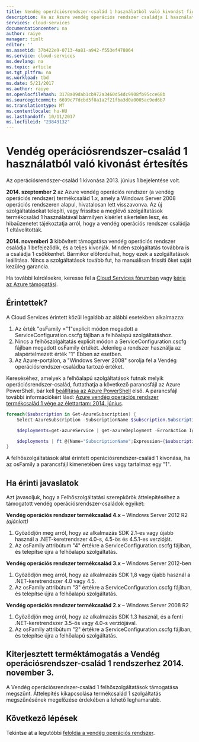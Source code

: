 ```yaml
---
title: Vendég operációsrendszer-család 1 használatból való kivonást figyelje meg |} Microsoft Docs
description: Ha az Azure vendég operációs rendszer családja 1 használatból való kivonást történt és annak megállapítása, hogy hatással nyújt információkat
services: cloud-services
documentationcenter: na
author: raiye
manager: timlt
editor: ''
ms.assetid: 37b422e9-0713-4a81-a942-f553ef478064
ms.service: cloud-services
ms.devlang: na
ms.topic: article
ms.tgt_pltfrm: na
ms.workload: tbd
ms.date: 5/21/2017
ms.author: raiye
ms.openlocfilehash: 3178a09dab1cb972a3460d54dc9908fb95cce68b
ms.sourcegitcommit: 6699c77dcbd5f8a1a2f21fba3d0a0005ac9ed6b7
ms.translationtype: MT
ms.contentlocale: hu-HU
ms.lasthandoff: 10/11/2017
ms.locfileid: "23843132"
---
```

# <a name="guest-os-family-1-retirement-notice"></a>Vendég operációsrendszer-család 1 használatból való kivonást értesítés
Az operációsrendszer-család 1 kivonása 2013. június 1 bejelentése volt.

**2014. szeptember 2** az Azure vendég operációs rendszer (a vendég operációs rendszer) termékcsalád 1.x, amely a Windows Server 2008 operációs rendszeren alapul, hivatalosan lett visszavonva. Az új szolgáltatásokat telepíti, vagy frissítse a meglévő szolgáltatások termékcsalád 1 használatával bármilyen kísérlet sikertelen lesz, és hibaüzenetet tájékoztatja arról, hogy a vendég operációs rendszer családja 1 eltávolították.

**2014. novemberi 3** kibővített támogatása vendég operációs rendszer családja 1 befejeződik, és a teljes kivonják. Minden szolgáltatás továbbra is a családja 1 csökkenhet. Bármikor előfordulhat, hogy ezek a szolgáltatások leállítása. Nincs a szolgáltatások tovább fut, ha manuálisan frissíti őket saját kezűleg garancia.

Ha további kérdésekre, keresse fel a [Cloud Services fórumban](http://social.msdn.microsoft.com/Forums/home?forum=windowsazuredevelopment&filter=alltypes&sort=lastpostdesc) vagy [kérje az Azure támogatási](https://azure.microsoft.com/support/options/).

## <a name="are-you-affected"></a>Érintettek?
A Cloud Services érintett közül legalább az alábbi esetekben alkalmazza:

1. Az érték "osFamily ="1"explicit módon megadott a ServiceConfiguration.cscfg fájlban a felhőalapú szolgáltatáshoz.
2. Nincs a felhőszolgáltatás explicit módon a ServiceConfiguration.cscfg fájlban megadott osFamily értékét. Jelenleg a rendszer használja az alapértelmezett érték "1" Ebben az esetben.
3. Az Azure-portálon, a "Windows Server 2008" sorolja fel a Vendég operációsrendszer-családba tartozó értéket.

Kereséséhez, amelyek a felhőalapú szolgáltatások futnak melyik operációsrendszer-család, futtathatja a következő parancsfájl az Azure PowerShell, bár kell [beállítása az Azure PowerShell](/powershell/azureps-cmdlets-docs) első. A parancsfájl további információkért lásd: [Azure vendég operációs rendszer termékcsalád 1 vége az élettartam: 2014. június](http://blogs.msdn.com/b/ryberry/archive/2014/04/02/azure-guest-os-family-1-end-of-life-june-2014.aspx).

```Powershell
foreach($subscription in Get-AzureSubscription) {
    Select-AzureSubscription -SubscriptionName $subscription.SubscriptionName

    $deployments=get-azureService | get-azureDeployment -ErrorAction Ignore | where {$_.SdkVersion -NE ""}

    $deployments | ft @{Name="SubscriptionName";Expression={$subscription.SubscriptionName}}, ServiceName, SdkVersion, Slot, @{Name="osFamily";Expression={(select-xml -content $_.configuration -xpath "/ns:ServiceConfiguration/@osFamily" -namespace $namespace).node.value }}, osVersion, Status, URL
}
```

A felhőszolgáltatások által érintett operációsrendszer-család 1 kivonása, ha az osFamily a parancsfájl kimenetében üres vagy tartalmaz egy "1".

## <a name="recommendations-if-you-are-affected"></a>Ha érinti javaslatok
Azt javasoljuk, hogy a Felhőszolgáltatási szerepkörök áttelepítéséhez a támogatott vendég operációsrendszer-családok egyikét:

**Vendég operációs rendszer termékcsalád 4.x** – Windows Server 2012 R2 *(ajánlott)*

1. Győződjön meg arról, hogy az alkalmazás SDK 2.1-es vagy újabb használ a .NET-keretrendszer 4.0-s, 4.5-ös és 4.5.1-es verzióját.
2. Az osFamily attribútum "4" értékre a ServiceConfiguration.cscfg fájlban, és telepítse újra a felhőalapú szolgáltatás.

**Vendég operációs rendszer termékcsalád 3.x** – Windows Server 2012-ben

1. Győződjön meg arról, hogy az alkalmazás SDK 1,8 vagy újabb használ a .NET-keretrendszer 4.0 vagy 4.5.
2. Az osFamily attribútum "3" értékre a ServiceConfiguration.cscfg fájlban, és telepítse újra a felhőalapú szolgáltatás.

**Vendég operációs rendszer termékcsalád 2.x** – Windows Server 2008 R2

1. Győződjön meg arról, hogy az alkalmazás SDK 1.3 használ, és a fenti .NET-keretrendszer 3.5-ös vagy 4.0-s verziójával.
2. Az osFamily attribútum "2" értékre a ServiceConfiguration.cscfg fájlban, és telepítse újra a felhőalapú szolgáltatás.

## <a name="extended-support-for-guest-os-family-1-ended-nov-3-2014"></a>Kiterjesztett terméktámogatás a Vendég operációsrendszer-család 1 rendszerhez 2014. november 3.
A Vendég operációsrendszer-család 1 felhőszolgáltatások támogatása megszűnt. Áttelepítés kikapcsolása termékcsalád 1 szolgáltatás megszűnésének megelőzése érdekében a lehető leghamarabb.  

## <a name="next-steps"></a>Következő lépések
Tekintse át a legutóbbi [feloldja a vendég operációs rendszer](cloud-services-guestos-update-matrix.md).
